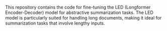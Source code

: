 This repository contains the code for fine-tuning the LED (Longformer Encoder-Decoder) model for abstractive summarization tasks. The LED model is particularly suited for handling long documents, making it ideal for summarization tasks that involve lengthy inputs.
